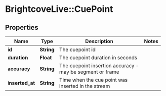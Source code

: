 # BrightcoveLive::CuePoint

## Properties
Name | Type | Description | Notes
------------ | ------------- | ------------- | -------------
**id** | **String** | The cuepoint id | 
**duration** | **Float** | The cuepoint duration in seconds | 
**accuracy** | **String** | The cuepoint insertion accuracy - may be segment or frame | 
**inserted_at** | **String** | Time when the cue point was inserted in the stream | 


